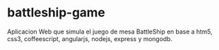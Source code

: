 battleship-game
===============

Aplicacion Web que simula el juego de mesa BattleShip en base a htm5, css3, coffeescript, angularjs, nodejs, express y mongodb.

